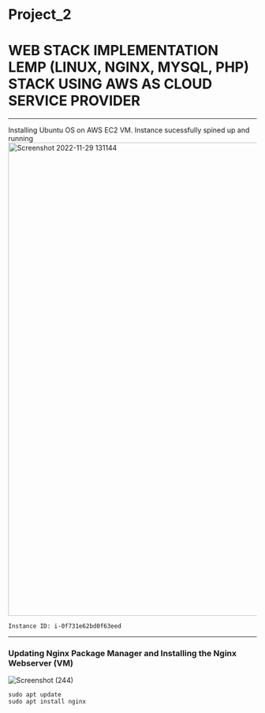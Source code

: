 # Project_2
# WEB STACK IMPLEMENTATION LEMP (LINUX, NGINX, MYSQL, PHP) STACK USING AWS AS CLOUD SERVICE PROVIDER
___
Installing Ubuntu OS on AWS EC2 VM. Instance sucessfully spined up and running 
<img width="960" alt="Screenshot 2022-11-29 131144" src="https://user-images.githubusercontent.com/57721371/204527581-410c375a-ff9c-4766-b84f-cc10b44b2814.png">
```
Instance ID: i-0f731e62bd0f63eed
```
___
### Updating Nginx Package Manager and Installing the Nginx Webserver (VM)
![Screenshot (244)](https://user-images.githubusercontent.com/57721371/204528909-708d38b0-fc08-4337-9516-1fb63bc3e428.png)
```
sudo apt update
sudo apt install nginx
```











